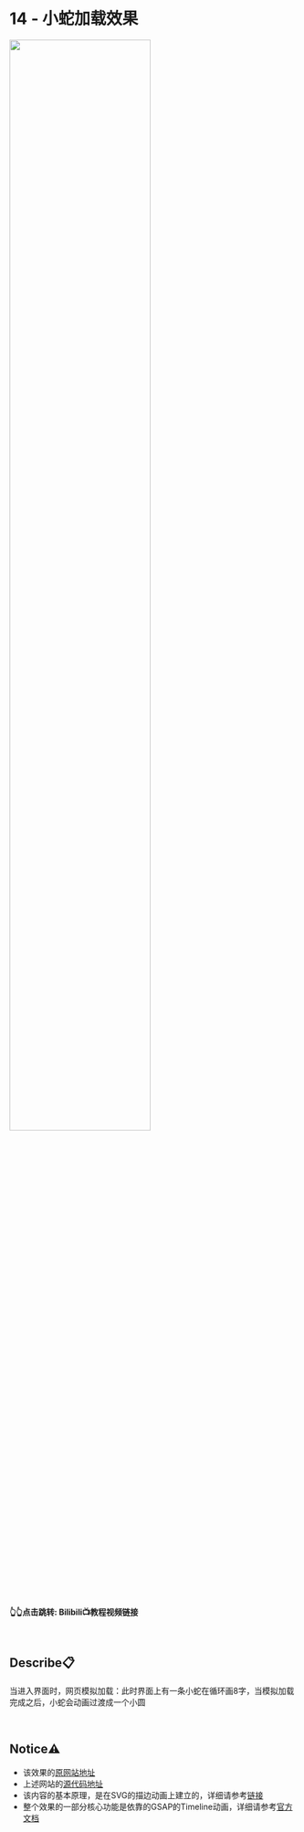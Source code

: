 # 14 - 小蛇加载效果
<a href="https://www.bilibili.com/video/BV1cz42117pk">
<img src="https://i0.hdslb.com/bfs/archive/8f054d431923fc7505c735043432652a1e3da91e.jpg" width="70%">
</a>

**👆👆点击跳转: Bilibili📺教程视频链接**

<br>

## **Describe📋️**
当进入界面时，网页模拟加载：此时界面上有一条小蛇在循环画8字，当模拟加载完成之后，小蛇会动画过渡成一个小圆

<br>

## **Notice⚠️**
- 该效果的[原网站地址](https://snakeball.jiejoe.com)
- 上述网站的[源代码地址](https://github.com/JIEJOE-Visual/snakeball)
- 该内容的基本原理，是在SVG的描边动画上建立的，详细请参考[链接](https://github.com/JIEJOE-WEB-Tutorial/011-svg-stroke-animation)
- 整个效果的一部分核心功能是依靠的GSAP的Timeline动画，详细请参考[官方文档](https://gsap.com/docs/v3/GSAP/Timeline)
